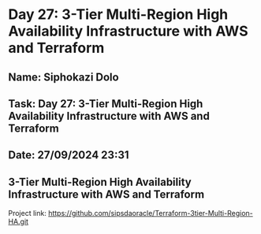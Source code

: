 # Day 27: 3-Tier Multi-Region High Availability Infrastructure with AWS and Terraform

## Name: Siphokazi Dolo
## Task: Day 27: 3-Tier Multi-Region High Availability Infrastructure with AWS and Terraform
## Date: 27/09/2024 23:31

## 3-Tier Multi-Region High Availability Infrastructure with AWS and Terraform

Project link:
https://github.com/sipsdaoracle/Terraform-3tier-Multi-Region-HA.git
